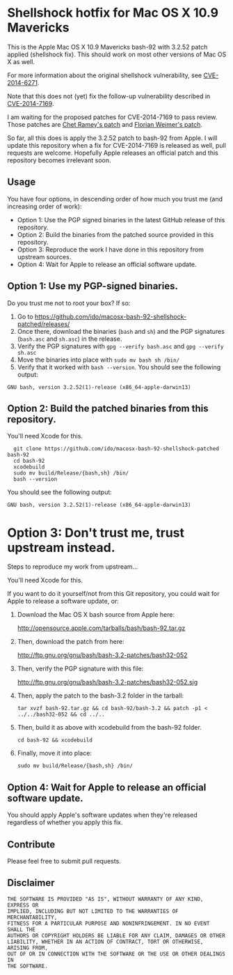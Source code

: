 Shellshock hotfix for Mac OS X 10.9 Mavericks
=============================================

This is the Apple Mac OS X 10.9 Mavericks bash-92 with 3.2.52 patch applied (shellshock fix).
This should work on most other versions of Mac OS X as well.

For more information about the original shellshock vulnerability, see [CVE-2014-6271](http://web.nvd.nist.gov/view/vuln/detail?vulnId=CVE-2014-6271).

Note that this does not (yet) fix the follow-up vulnerability described in  [CVE-2014-7169](http://web.nvd.nist.gov/view/vuln/detail?vulnId=CVE-2014-7169).

I am waiting for the proposed patches for CVE-2014-7169 to pass review.  Those patches are 
[Chet Ramey's patch](http://www.openwall.com/lists/oss-security/2014/09/25/10) and [Florian Weimer's patch](http://www.openwall.com/lists/oss-security/2014/09/25/13).

So far, all this does is apply the 3.2.52 patch to bash-92 from Apple.  I will update this repository when a fix for CVE-2014-7169 is released as well, pull requests are welcome.  Hopefully Apple releases an official patch and this repository becomes irrelevant soon.

Usage
-----

You have four options, in descending order of how much you trust me (and increasing order of work):

*   Option 1: Use the PGP signed binaries in the latest GitHub release of this repository.
*   Option 2: Build the binaries from the patched source provided in this repository.
*   Option 3: Reproduce the work I have done in this repository from upstream sources.
*   Option 4: Wait for Apple to release an official software update.

Option 1: Use my PGP-signed binaries.
-------------------------------------

Do you trust me not to root your box?  If so:

1. Go to https://github.com/ido/macosx-bash-92-shellshock-patched/releases/
2. Once there, download the binaries (`bash` and `sh`) and the PGP signatures (`bash.asc` and `sh.asc`) in the release.
3. Verify the PGP signatures with `gpg --verify bash.asc` and `gpg --verify sh.asc`
4. Move the binaries into place with `sudo mv bash sh /bin/`
5. Verify that it worked with `bash --version`.  You should see the following output:
```
GNU bash, version 3.2.52(1)-release (x86_64-apple-darwin13)
```

Option 2: Build the patched binaries from this repository.
----------------------------------------------------------

You'll need Xcode for this.

```
  git clone https://github.com/ido/macosx-bash-92-shellshock-patched bash-92
  cd bash-92
  xcodebuild
  sudo mv build/Release/{bash,sh} /bin/
  bash --version
```
You should see the following output:
```
GNU bash, version 3.2.52(1)-release (x86_64-apple-darwin13)
```

Option 3: Don't trust me, trust upstream instead.
=================================================

Steps to reproduce my work from upstream...

You'll need Xcode for this.

If you want to do it yourself/not from this Git repository, you could wait for Apple to release a software update, or:

1.  Download the Mac OS X bash source from Apple here:

    http://opensource.apple.com/tarballs/bash/bash-92.tar.gz

2.  Then, download the patch from here:

    http://ftp.gnu.org/gnu/bash/bash-3.2-patches/bash32-052

3.  Then, verify the PGP signature with this file:

    http://ftp.gnu.org/gnu/bash/bash-3.2-patches/bash32-052.sig

4.  Then, apply the patch to the bash-3.2 folder in the tarball:

    ``tar xvzf bash-92.tar.gz && cd bash-92/bash-3.2 && patch -p1 < ../../bash32-052 && cd ../..``

5.  Then, build it as above with xcodebuild from the bash-92 folder.

    ``cd bash-92 && xcodebuild``

7.  Finally, move it into place:

    ``sudo mv build/Release/{bash,sh} /bin/``

Option 4: Wait for Apple to release an official software update.
----------------------------------------------------------------

You should apply Apple's software updates when they're released regardless of whether you apply this fix.


Contribute
----------

Please feel free to submit pull requests.

Disclaimer
----------

```
THE SOFTWARE IS PROVIDED "AS IS", WITHOUT WARRANTY OF ANY KIND, EXPRESS OR
IMPLIED, INCLUDING BUT NOT LIMITED TO THE WARRANTIES OF MERCHANTABILITY,
FITNESS FOR A PARTICULAR PURPOSE AND NONINFRINGEMENT. IN NO EVENT SHALL THE
AUTHORS OR COPYRIGHT HOLDERS BE LIABLE FOR ANY CLAIM, DAMAGES OR OTHER
LIABILITY, WHETHER IN AN ACTION OF CONTRACT, TORT OR OTHERWISE, ARISING FROM,
OUT OF OR IN CONNECTION WITH THE SOFTWARE OR THE USE OR OTHER DEALINGS IN
THE SOFTWARE.
```
